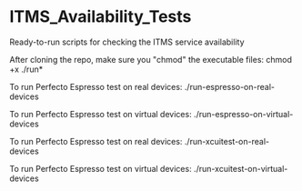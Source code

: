 # ITMS_Availability_Tests
Ready-to-run scripts for checking the ITMS service availability

After cloning the repo, make sure you "chmod" the executable files:
chmod +x ./run*

To run Perfecto Espresso test on real devices:
./run-espresso-on-real-devices

To run Perfecto Espresso test on virtual devices:
./run-espresso-on-virtual-devices

To run Perfecto Espresso test on real devices:
./run-xcuitest-on-real-devices

To run Perfecto Espresso test on virtual devices:
./run-xcuitest-on-virtual-devices
